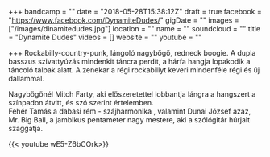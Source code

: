 +++
bandcamp = ""
date = "2018-05-28T15:38:12Z"
draft = true
facebook = "https://www.facebook.com/DynamiteDudes/"
gigDate = ""
images = ["/images/dinamitedudes.jpg"]
location = ""
name = ""
soundcloud = ""
title = "Dynamite Dudes"
videos = []
website = ""
youtube = ""

+++
Rockabilly-country-punk, lángoló nagybőgő, redneck boogie. A dupla basszus szivattyúzás mindenkit táncra perdít, a hárfa hangja lopakodik a táncoló talpak alatt. A  zenekar a régi rockabillyt keveri mindenféle régi és új dallammal.   
  
Nagybőgőnél Mitch Farty, aki előszeretettel lobbantja lángra a hangszert a színpadon átvitt, és szó szerint értelemben.  
Fehér Tamás a dabasi rém - szájharmonika , valamint Dunai József azaz, Mr. Big Ball, a jambikus pentameter nagy mestere, aki a szólógitár húrjait szaggatja.  

  
{{< youtube wE5-Z6bCOrk>}}